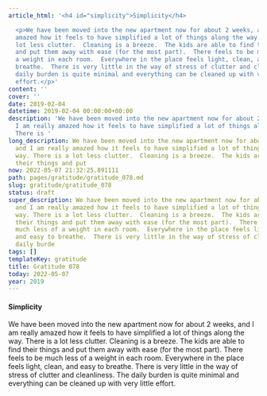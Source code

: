 ```yaml
---
article_html: '<h4 id="simplicity">Simplicity</h4>

  <p>We have been moved into the new apartment now for about 2 weeks, and I am really
  amazed how it feels to have simplified a lot of things along the way. There is a
  lot less clutter.  Cleaning is a breeze.  The kids are able to find their things
  and put them away with ease (for the most part).  There feels to be much less of
  a weight in each room.  Everywhere in the place feels light, clean, and easy to
  breathe.  There is very little in the way of stress of clutter and cleanliness.  The
  daily burden is quite minimal and everything can be cleaned up with very little
  effort.</p>'
content: ''
cover: ''
date: 2019-02-04
datetime: 2019-02-04 00:00:00+00:00
description: 'We have been moved into the new apartment now for about 2 weeks, and
  I am really amazed how it feels to have simplified a lot of things along the way.
  There is '
long_description: We have been moved into the new apartment now for about 2 weeks,
  and I am really amazed how it feels to have simplified a lot of things along the
  way. There is a lot less clutter.  Cleaning is a breeze.  The kids are able to find
  their things and put
now: 2022-05-07 21:32:25.891111
path: pages/gratitude/gratitude_078.md
slug: gratitude/gratitude_078
status: draft
super_description: We have been moved into the new apartment now for about 2 weeks,
  and I am really amazed how it feels to have simplified a lot of things along the
  way. There is a lot less clutter.  Cleaning is a breeze.  The kids are able to find
  their things and put them away with ease (for the most part).  There feels to be
  much less of a weight in each room.  Everywhere in the place feels light, clean,
  and easy to breathe.  There is very little in the way of stress of clutter and cleanliness.  The
  daily burde
tags: []
templateKey: gratitude
title: Gratitude 078
today: 2022-05-07
year: 2019
---
```


#### Simplicity

We have been moved into the new apartment now for about 2 weeks, and I am really amazed how it feels to have simplified a lot of things along the way. There is a lot less clutter.  Cleaning is a breeze.  The kids are able to find their things and put them away with ease (for the most part).  There feels to be much less of a weight in each room.  Everywhere in the place feels light, clean, and easy to breathe.  There is very little in the way of stress of clutter and cleanliness.  The daily burden is quite minimal and everything can be cleaned up with very little effort.